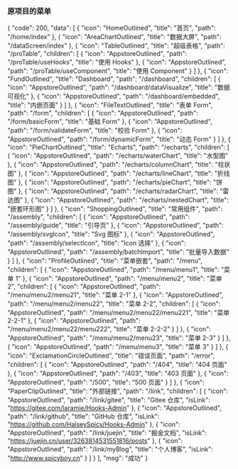 ### 原项目的菜单

{
"code": 200,
"data": [
{
"icon": "HomeOutlined",
"title": "首页",
"path": "/home/index"
},
{
"icon": "AreaChartOutlined",
"title": "数据大屏",
"path": "/dataScreen/index"
},
{
"icon": "TableOutlined",
"title": "超级表格",
"path": "/proTable",
"children": [
{
"icon": "AppstoreOutlined",
"path": "/proTable/useHooks",
"title": "使用 Hooks"
},
{
"icon": "AppstoreOutlined",
"path": "/proTable/useComponent",
"title": "使用 Component"
}
]
},
{
"icon": "FundOutlined",
"title": "Dashboard",
"path": "/dashboard",
"children": [
{
"icon": "AppstoreOutlined",
"path": "/dashboard/dataVisualize",
"title": "数据可视化"
},
{
"icon": "AppstoreOutlined",
"path": "/dashboard/embedded",
"title": "内嵌页面"
}
]
},
{
"icon": "FileTextOutlined",
"title": "表单 Form",
"path": "/form",
"children": [
{
"icon": "AppstoreOutlined",
"path": "/form/basicForm",
"title": "基础 Form"
},
{
"icon": "AppstoreOutlined",
"path": "/form/validateForm",
"title": "校验 Form"
},
{
"icon": "AppstoreOutlined",
"path": "/form/dynamicForm",
"title": "动态 Form"
}
]
},
{
"icon": "PieChartOutlined",
"title": "Echarts",
"path": "/echarts",
"children": [
{
"icon": "AppstoreOutlined",
"path": "/echarts/waterChart",
"title": "水型图"
},
{
"icon": "AppstoreOutlined",
"path": "/echarts/columnChart",
"title": "柱状图"
},
{
"icon": "AppstoreOutlined",
"path": "/echarts/lineChart",
"title": "折线图"
},
{
"icon": "AppstoreOutlined",
"path": "/echarts/pieChart",
"title": "饼图"
},
{
"icon": "AppstoreOutlined",
"path": "/echarts/radarChart",
"title": "雷达图"
},
{
"icon": "AppstoreOutlined",
"path": "/echarts/nestedChart",
"title": "嵌套环形图"
}
]
},
{
"icon": "ShoppingOutlined",
"title": "常用组件",
"path": "/assembly",
"children": [
{
"icon": "AppstoreOutlined",
"path": "/assembly/guide",
"title": "引导页"
},
{
"icon": "AppstoreOutlined",
"path": "/assembly/svgIcon",
"title": "Svg 图标"
},
{
"icon": "AppstoreOutlined",
"path": "/assembly/selectIcon",
"title": "Icon 选择"
},
{
"icon": "AppstoreOutlined",
"path": "/assembly/batchImport",
"title": "批量导入数据"
}
]
},
{
"icon": "ProfileOutlined",
"title": "菜单嵌套",
"path": "/menu",
"children": [
{
"icon": "AppstoreOutlined",
"path": "/menu/menu1",
"title": "菜单 1"
},
{
"icon": "AppstoreOutlined",
"path": "/menu/menu2",
"title": "菜单 2",
"children": [
{
"icon": "AppstoreOutlined",
"path": "/menu/menu2/menu21",
"title": "菜单 2-1"
},
{
"icon": "AppstoreOutlined",
"path": "/menu/menu2/menu22",
"title": "菜单 2-2",
"children": [
{
"icon": "AppstoreOutlined",
"path": "/menu/menu2/menu22/menu221",
"title": "菜单 2-2-1"
},
{
"icon": "AppstoreOutlined",
"path": "/menu/menu2/menu22/menu222",
"title": "菜单 2-2-2"
}
]
},
{
"icon": "AppstoreOutlined",
"path": "/menu/menu2/menu23",
"title": "菜单 2-3"
}
]
},
{
"icon": "AppstoreOutlined",
"path": "/menu/menu3",
"title": "菜单 3"
}
]
},
{
"icon": "ExclamationCircleOutlined",
"title": "错误页面",
"path": "/error",
"children": [
{
"icon": "AppstoreOutlined",
"path": "/404",
"title": "404 页面"
},
{
"icon": "AppstoreOutlined",
"path": "/403",
"title": "403 页面"
},
{
"icon": "AppstoreOutlined",
"path": "/500",
"title": "500 页面"
}
]
},
{
"icon": "PaperClipOutlined",
"title": "外部链接",
"path": "/link",
"children": [
{
"icon": "AppstoreOutlined",
"path": "/link/gitee",
"title": "Gitee 仓库",
"isLink": "https://gitee.com/laramie/Hooks-Admin"
},
{
"icon": "AppstoreOutlined",
"path": "/link/github",
"title": "GitHub 仓库",
"isLink": "https://github.com/HalseySpicy/Hooks-Admin"
},
{
"icon": "AppstoreOutlined",
"path": "/link/juejin",
"title": "掘金文档",
"isLink": "https://juejin.cn/user/3263814531551816/posts"
},
{
"icon": "AppstoreOutlined",
"path": "/link/myBlog",
"title": "个人博客",
"isLink": "http://www.spicyboy.cn"
}
]
}
],
"msg": "成功"
}
